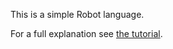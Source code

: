 This is a simple Robot language.

For a full explanation see [the
tutorial](http://igordejanovic.net/textX/tutorials/robot/).
